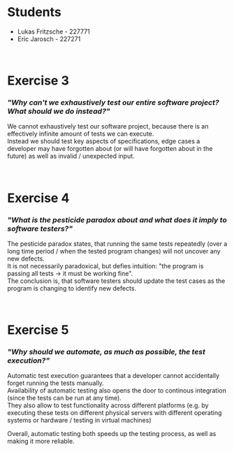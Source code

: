 # Students

* Lukas Fritzsche - 227771
* Eric Jarosch - 227271

<br/>

# Exercise 3

### *"Why can't we exhaustively test our entire software project? What should we do instead?"*

We cannot exhaustively test our software project, because there is an effectively infinite amount of tests we can execute.  
Instead we should test key aspects of specifications, edge cases a developer may have forgotten about (or will have forgotten about in the future) as well as invalid / unexpected input.

<br/>

# Exercise 4

### *"What is the pesticide paradox about and what does it imply to software testers?"*

The pesticide paradox states, that running the same tests repeatedly (over a long time period / when the tested program changes) will not uncover any new defects.  
It is not necessarily paradoxical, but defies intuition: "the program is passing all tests -> it must be working fine".  
The conclusion is, that software testers should update the test cases as the program is changing to identify new defects.

<br/>

# Exercise 5

### *"Why should we automate, as much as possible, the test execution?"*

Automatic test execution guarantees that a developer cannot accidentally forget running the tests manually.  
Availability of automatic testing also opens the door to continous integration (since the tests can be run at any time).  
They also allow to test functionality across different platforms (e.g. by executing these tests on different physical servers with different operating systems or hardware / testing in virtual machines)

Overall, automatic testing both speeds up the testing process, as well as making it more reliable.